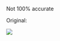 Not 100% accurate

Original:

![](http://media02.hongkiat.com/ux-motion-designer-freebies/dualshock4.gif)
